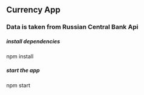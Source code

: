 ## Currency App

### Data is taken from Russian Central Bank Api

##### install dependencies
npm install

##### start the app
npm start
